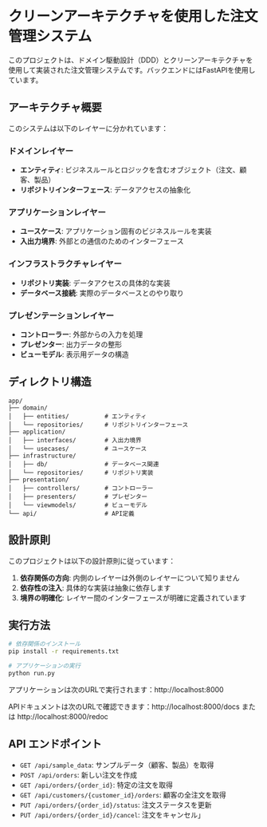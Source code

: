 # クリーンアーキテクチャを使用した注文管理システム

このプロジェクトは、ドメイン駆動設計（DDD）とクリーンアーキテクチャを使用して実装された注文管理システムです。バックエンドにはFastAPIを使用しています。

## アーキテクチャ概要

このシステムは以下のレイヤーに分かれています：

### ドメインレイヤー
- **エンティティ**: ビジネスルールとロジックを含むオブジェクト（注文、顧客、製品）
- **リポジトリインターフェース**: データアクセスの抽象化

### アプリケーションレイヤー
- **ユースケース**: アプリケーション固有のビジネスルールを実装
- **入出力境界**: 外部との通信のためのインターフェース

### インフラストラクチャレイヤー
- **リポジトリ実装**: データアクセスの具体的な実装
- **データベース接続**: 実際のデータベースとのやり取り

### プレゼンテーションレイヤー
- **コントローラー**: 外部からの入力を処理
- **プレゼンター**: 出力データの整形
- **ビューモデル**: 表示用データの構造

## ディレクトリ構造

```
app/
├── domain/
│   ├── entities/          # エンティティ
│   └── repositories/      # リポジトリインターフェース
├── application/
│   ├── interfaces/        # 入出力境界
│   └── usecases/          # ユースケース
├── infrastructure/
│   ├── db/                # データベース関連
│   └── repositories/      # リポジトリ実装
├── presentation/
│   ├── controllers/       # コントローラー
│   ├── presenters/        # プレゼンター
│   └── viewmodels/        # ビューモデル
└── api/                   # API定義
```

## 設計原則

このプロジェクトは以下の設計原則に従っています：

1. **依存関係の方向**: 内側のレイヤーは外側のレイヤーについて知りません
2. **依存性の注入**: 具体的な実装は抽象に依存します
3. **境界の明確化**: レイヤー間のインターフェースが明確に定義されています

## 実行方法

```bash
# 依存関係のインストール
pip install -r requirements.txt

# アプリケーションの実行
python run.py
```

アプリケーションは次のURLで実行されます：http://localhost:8000

APIドキュメントは次のURLで確認できます：http://localhost:8000/docs または http://localhost:8000/redoc

## API エンドポイント

- `GET /api/sample_data`: サンプルデータ（顧客、製品）を取得
- `POST /api/orders`: 新しい注文を作成
- `GET /api/orders/{order_id}`: 特定の注文を取得
- `GET /api/customers/{customer_id}/orders`: 顧客の全注文を取得
- `PUT /api/orders/{order_id}/status`: 注文ステータスを更新
- `PUT /api/orders/{order_id}/cancel`: 注文をキャンセル」 